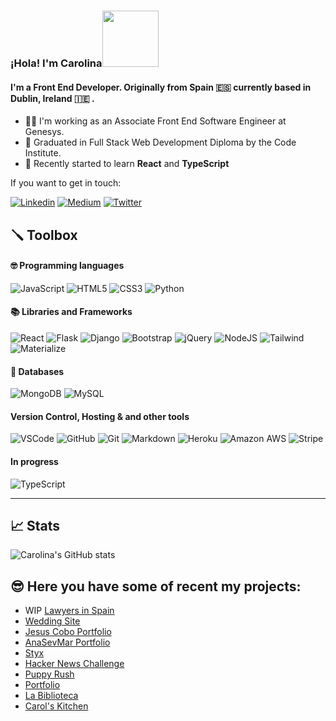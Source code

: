 ### ¡Hola! I'm Carolina<img src="https://media.giphy.com/media/Wj7lNjMNDxSmc/giphy.gif" width="90px"> 

#### I'm a Front End Developer. Originally from Spain 🇪🇸 currently based in Dublin, Ireland 🇮🇪 .
- 🕵🏻‍ I'm working as an Associate Front End Software Engineer at Genesys.
- 🌱 Graduated in Full Stack Web Development Diploma by the Code Institute.
- 🤔 Recently started to learn **React** and **TypeScript**

If you want to get in touch:

[![Linkedin](https://img.shields.io/badge/LinkedIn-0077B5?style=for-the-badge&logo=linkedin&logoColor=white)](http://linkedin.com/in/carolina-cobo/)
[![Medium](https://img.shields.io/badge/Medium-12100E?style=for-the-badge&logo=medium&logoColor=white)](https://ccobo.medium.com/)
[![Twitter](https://img.shields.io/badge/Twitter-1DA1F2?style=for-the-badge&logo=twitter&logoColor=white)](https://twitter.com/Carolina_Cobo8)


## 🪛 Toolbox

#### 🤓  Programming languages 

![JavaScript](https://img.shields.io/badge/JavaScript-F7DF1E?style=for-the-badge&logo=javascript&logoColor=black)
![HTML5](https://img.shields.io/badge/HTML5-E34F26?style=for-the-badge&logo=html5&logoColor=white)
![CSS3](https://img.shields.io/badge/CSS3-1572B6?style=for-the-badge&logo=css3&logoColor=white)
![Python](https://img.shields.io/badge/Python-14354C?style=for-the-badge&logo=python&logoColor=white)


#### 📚 Libraries and Frameworks
![React](https://img.shields.io/badge/React%20-%231572B6.svg?&style=for-the-badge&logo=React&logoColor=CCC)
![Flask](https://img.shields.io/badge/Flask%20-%23000000.svg?&style=for-the-badge&logo=Flask&logoColor=FFFFFF)
![Django](https://img.shields.io/badge/Django%20-%23092E20.svg?&style=for-the-badge&logo=Django&logoColor=FFFFFF)
![Bootstrap](https://img.shields.io/badge/Bootstrap-563D7C?style=for-the-badge&logo=bootstrap&logoColor=white)
![jQuery](https://img.shields.io/badge/jQuery%20-%231E2E3B.svg?&style=for-the-badge&logo=jQuery&logoColor=21ACE2)
![NodeJS](https://img.shields.io/badge/Node.js-43853D?style=for-the-badge&logo=node.js&logoColor=white)
![Tailwind](https://img.shields.io/badge/Tailwind_CSS-38B2AC?style=for-the-badge&logo=tailwind-css&logoColor=white)
![Materialize](https://img.shields.io/badge/Materialize%20-%23EE6E73.svg?&style=for-the-badge&logo=Materialize&logoColor=FFFFFF)

#### 📖  Databases
![MongoDB](https://img.shields.io/badge/MongoDB%20-%233F2E1E.svg?&style=for-the-badge&logo=MongoDB&logoColor=47A248)
![MySQL](https://img.shields.io/badge/MySQL%20-%2300758F.svg?&style=for-the-badge&logo=MySQL&logoColor=FFFFFF)

#### Version Control, Hosting & and other tools 
![VSCode](https://img.shields.io/badge/VSCode%20-%232B2B30.svg?&style=for-the-badge&logo=Visual%20Studio%20Code&logoColor=007ACC) 
![GitHub](https://img.shields.io/badge/GitHub%20-%23181717.svg?&style=for-the-badge&logo=GitHub&logoColor=FFFFFF)
![Git](https://img.shields.io/badge/Git%20-%23302F2F.svg?&style=for-the-badge&logo=Git&logoColor=F05032) 
![Markdown](https://img.shields.io/badge/markdown-%23000000.svg?&style=for-the-badge&logo=markdown&logoColor=white)
![Heroku](https://img.shields.io/badge/Heroku%20-%23430098.svg?&style=for-the-badge&logo=Heroku&logoColor=FFFFFF) 
![Amazon AWS](https://img.shields.io/badge/Amazon%20AWS%20-%23232F3E.svg?&style=for-the-badge&logo=Amazon%20AWS&logoColor=FF9900) 
![Stripe](https://img.shields.io/badge/Stripe%20-%23646EDE.svg?&style=for-the-badge&logo=Stripe&logoColor=FFFFFF) 

#### In progress
![TypeScript](https://img.shields.io/badge/-TypeScript-blue)

---
## 📈 Stats

![Carolina's GitHub stats](https://github-readme-stats.vercel.app/api?username=carolinacobo&theme=omni&show_icons=true)

## 😎 Here you have some of recent my projects: 
- WIP [Lawyers in Spain](https://lazaro-y-garrido-vxd8-6e1tas02c-carolinacobo.vercel.app/)
- [Wedding Site](https://lupita-and-max-wedding.vercel.app/)
- [Jesus Cobo Portfolio](https://jesushcobo.com/)
- [AnaSevMar Portfolio](https://www.anasevmar.com/)
- [Styx](https://styx-shoes.herokuapp.com/)
- [Hacker News Challenge](https://hacker-news-challenge.vercel.app/)
- [Puppy Rush](https://carolinacobo.github.io/puppy-rush/)
- [Portfolio](https://www.carolinacobo.com/)
- [La Biblioteca](https://la-biblioteca-ms3.herokuapp.com/)
- [Carol's Kitchen](https://carolinacobo.github.io/CarolsKitchen/)


